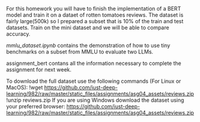 For this homework you will have to finish the implementation of a BERT model and train it on a dataet of rotten tomatoes reviews. The dataset is fairly large(500k) 
so I prepared a subset that is 10% of the train and test datasets. Train on the mini dataset and we will be able to compare accuracy. 

*mmlu_dataset.ipynb* contains the demonstration of how to use tiny benchmarks on a subset from MMLU to evaluate two LLMs.

assignment_bert contans all the information necessary to complete the assignment for next week.


To download the full dataset use the following commands (For Linux or MacOS):
!wget https://github.com/iust-deep-learning/982/raw/master/static_files/assignments/asg04_assets/reviews.zip
!unzip reviews.zip
If you are using Windows download the dataset using your preferred browser:
https://github.com/iust-deep-learning/982/raw/master/static_files/assignments/asg04_assets/reviews.zip
